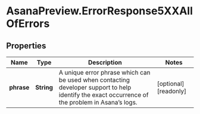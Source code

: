 # AsanaPreview.ErrorResponse5XXAllOfErrors

## Properties

Name | Type | Description | Notes
------------ | ------------- | ------------- | -------------
**phrase** | **String** | A unique error phrase which can be used when contacting developer support to help identify the exact occurrence of the problem in Asana’s logs. | [optional] [readonly] 


